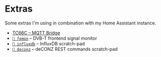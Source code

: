 # Extras

Some extras I'm using in combination with my Home Assistant instance.

- [TC66C – MQTT Bridge](https://github.com/thijsputman/tc66c-mqtt)
- [`📁 femon`](./femon/) – DVB-T frontend signal monitor
- [`📁 influxdb`](./influxdb/) – InfluxDB scratch-pad
- [`📁 deconz`](./deconz/) – deCONZ REST commands scratch-pad
